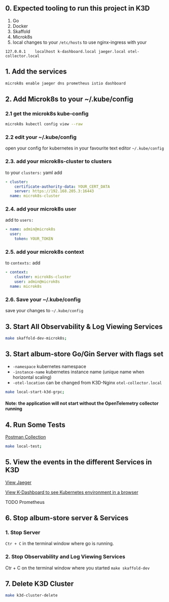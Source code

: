 ## 0. Expected tooling to run this project in K3D

1. Go
2. Docker 
3. Skaffold
4. Microk8s
5. local changes to your `/etc/hosts` to use nginx-ingress with your  

```127.0.0.1	localhost k-dashboard.local jaeger.local otel-collector.local```

## 1. Add the services 

```bash
microk8s enable jaeger dns prometheus istio dashboard
```
## 2. Add Microk8s to your ~/.kube/config  

### 2.1 get the microk8s kube-config

```bash
microk8s kubectl config view --raw 
```

### 2.2 edit your ~/.kube/config

open your config for kubernetes in your favourite text editor `~/.kube/config`


### 2.3. add your microk8s-cluster to clusters 
to your `clusters:` yaml add 

```yaml
- cluster:
    certificate-authority-data: YOUR_CERT_DATA
    server: https://192.168.205.3:16443
  name: microk8s-cluster
```
### 2.4. add your microk8s user

add to `users:`

```yaml
- name: admin@microk8s
  user:
    token: YOUR_TOKEN
```

### 2.5. add your microk8s context

to `contexts:` add

```yaml
- context:
    cluster: microk8s-cluster
    user: admin@microk8s
  name: microk8s

```

### 2.6. Save your ~/.kube/config

save your changes to `~/.kube/config`  

## 3. Start All Observability & Log Viewing Services
 
```bash
make skaffold-dev-microk8s;
```

## 3. Start album-store Go/Gin Server with flags set

* `-namespace` kubernetes namespace 
* `-instance-name` kubernetes instance name (unique name when horizontal scaling)
* `-otel-location` can be changed from K3D-Nginx `otel-collector.local`

```bash
make local-start-k3d-grpc;
```

#### Note: the application will not start without the OpenTelemetry collector running

## 4. Run Some Tests

[Postman Collection](../test/Album-Store.postman_collection.json)

```bash
make local-test;
```

## 5. View the events in the different Services in K3D

[View Jaeger](http://jaeger.local:8070/search?limit=20&service=album-store)

[View K-Dashboard to see Kubernetes environment in a browser](http://k-dashboard:8070/)

TODO Prometheus 

## 6. Stop album-store server & Services  

### 1. Stop Server

`Ctr + C` in the terminal window where go is running. 

### 2. Stop Observability and Log Viewing Services

Ctr + C on the terminal window where you started `make skaffold-dev`

## 7. Delete K3D Cluster

```bash
make k3d-cluster-delete
```
